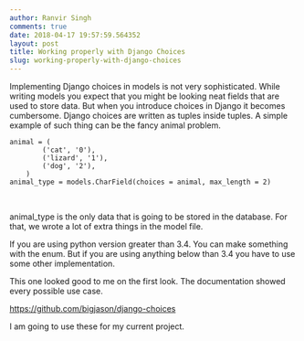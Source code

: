 ```yaml
---
author: Ranvir Singh
comments: true
date: 2018-04-17 19:57:59.564352
layout: post
title: Working properly with Django Choices
slug: working-properly-with-django-choices
---
```

Implementing Django choices in models is not very sophisticated. While writing models you expect that you might be looking neat fields that are used to store data. But when you introduce choices in Django it becomes cumbersome. Django choices are written as tuples inside tuples. A simple example of such thing can be the fancy animal problem.

    
    
    animal = (
    		('cat', '0'),
    		('lizard', '1'),
    		('dog', '2'),
    	)
    animal_type = models.CharField(choices = animal, max_length = 2)

&nbsp;

animal\_type is the only data that is going to be stored in the database. For that, we wrote a lot of extra things in the model&nbsp;file.&nbsp;

If you are using python version greater than 3.4. You can make something with the enum. But if you are using anything below than 3.4 you have to use some other implementation.&nbsp;

This one looked good to me on the first look. The documentation showed every possible use case.

<https://github.com/bigjason/django-choices>

I am going to use these for my current project.&nbsp;